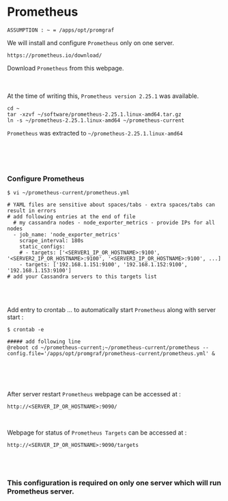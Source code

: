 # Prometheus

` ASSUMPTION : ~ = /apps/opt/promgraf `

We will install and configure ` Prometheus ` only on one server.

```
https://prometheus.io/download/
```

Download ` Prometheus ` from this webpage. <br><br><br>

At the time of writing this, ` Prometheus version 2.25.1 ` was available. <br>

```
cd ~
tar -xzvf ~/software/prometheus-2.25.1.linux-amd64.tar.gz
ln -s ~/prometheus-2.25.1.linux-amd64 ~/prometheus-current
```

` Prometheus ` was extracted to ` ~/prometheus-2.25.1.linux-amd64 `

<br><br><br>

### Configure Prometheus

```
$ vi ~/prometheus-current/prometheus.yml

# YAML files are sensitive about spaces/tabs - extra spaces/tabs can result in errors
# add following entries at the end of file
  # my cassandra nodes - node_exporter_metrics - provide IPs for all nodes
  - job_name: 'node_exporter_metrics'
    scrape_interval: 180s
    static_configs:
    # - targets: ['<SERVER1_IP_OR_HOSTNAME>:9100', '<SERVER2_IP_OR_HOSTNAME>:9100', '<SERVER3_IP_OR_HOSTNAME>:9100', ...]
    - targets: ['192.168.1.151:9100', '192.168.1.152:9100', '192.168.1.153:9100']
# add your Cassandra servers to this targets list
```

<br><br>

Add entry to crontab ... to automatically start ` Prometheus ` along with server start :

```
$ crontab -e

##### add following line
@reboot	cd ~/prometheus-current;~/prometheus-current/prometheus --config.file='/apps/opt/promgraf/prometheus-current/prometheus.yml' &
```

<br><br><br>

After server restart ` Prometheus ` webpage can be accessed at :

```
http://<SERVER_IP_OR_HOSTNAME>:9090/
```

<br>

Webpage for status of ` Prometheus Targets ` can be accessed at :

```
http://<SERVER_IP_OR_HOSTNAME>:9090/targets
```



<br><br>

### This configuration is required on only one server which will run Prometheus server.

<br>
